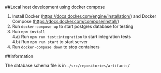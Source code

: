 ##Local host development using docker compose

1) Install Docker (https://docs.docker.com/engine/installation/) and Docker Compose (https://docs.docker.com/compose/install/) <br/>
2) Run `docker-compose up` to start postgres database for testing <br/>
3) Run `npm install` <br/>
4.a) Run `npm run test:integration` to start integration tests <br />
4.b) Run `npm run start` to start server <br />
5) Run `docker-compose down` to stop containers <br/>

##Information

The database schema file is in `./src/repositories/artifacts/`